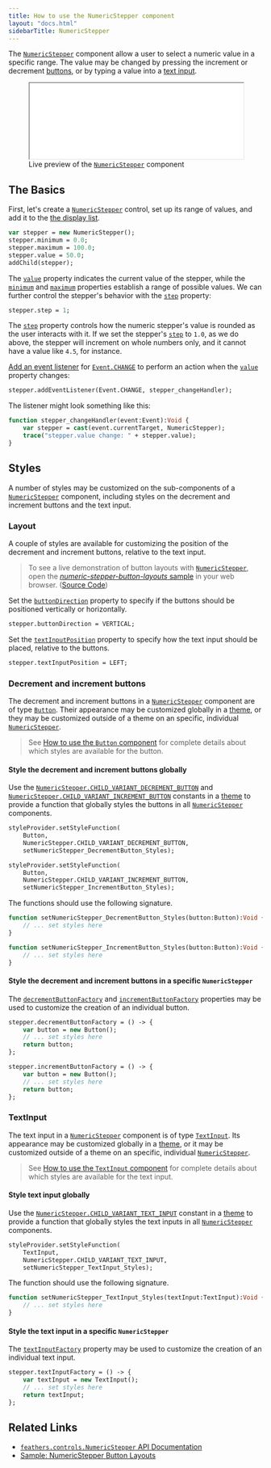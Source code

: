 ```yaml
---
title: How to use the NumericStepper component
layout: "docs.html"
sidebarTitle: NumericStepper
---
```


The [`NumericStepper`](https://api.feathersui.com/current/feathers/controls/NumericStepper.html) component allow a user to select a numeric value in a specific range. The value may be changed by pressing the increment or decrement [buttons](./button.md), or by typing a value into a [text input](./text-input.md).

<figure>
<iframe src="/learn/haxe-openfl/samples/numeric-stepper.html" width="100%" height="150"></iframe>
<figcaption>Live preview of the <a href="https://api.feathersui.com/current/feathers/controls/NumericStepper.html"><code>NumericStepper</code></a> component</figcaption>
</figure>

## The Basics

First, let's create a [`NumericStepper`](https://api.feathersui.com/current/feathers/controls/NumericStepper.html) control, set up its range of values, and add it to the [the display list](https://books.openfl.org/openfl-developers-guide/display-programming/basics-of-display-programming.html).

```haxe
var stepper = new NumericStepper();
stepper.minimum = 0.0;
stepper.maximum = 100.0;
stepper.value = 50.0;
addChild(stepper);
```

The [`value`](https://api.feathersui.com/current/feathers/controls/NumericStepper.html#value) property indicates the current value of the stepper, while the [`minimum`](https://api.feathersui.com/current/feathers/controls/NumericStepper.html#minimum) and [`maximum`](https://api.feathersui.com/current/feathers/controls/NumericStepper.html#maximum) properties establish a range of possible values. We can further control the stepper's behavior with the [`step`](https://api.feathersui.com/current/feathers/controls/NumericStepper.html#step) property:

```haxe
stepper.step = 1;
```

The [`step`](https://api.feathersui.com/current/feathers/controls/NumericStepper.html#step) property controls how the numeric stepper's value is rounded as the user interacts with it. If we set the stepper's [`step`](https://api.feathersui.com/current/feathers/controls/NumericStepper.html#step) to `1.0`, as we do above, the stepper will increment on whole numbers only, and it cannot have a value like `4.5`, for instance.

[Add an event listener](https://books.openfl.org/openfl-developers-guide/handling-events/basics-of-handling-events.html) for [`Event.CHANGE`](https://api.openfl.org/openfl/events/Event.html#CHANGE) to perform an action when the [`value`](https://api.feathersui.com/current/feathers/controls/NumericStepper.html#value) property changes:

```haxe
stepper.addEventListener(Event.CHANGE, stepper_changeHandler);
```

The listener might look something like this:

```haxe
function stepper_changeHandler(event:Event):Void {
    var stepper = cast(event.currentTarget, NumericStepper);
    trace("stepper.value change: " + stepper.value);
}
```

## Styles

A number of styles may be customized on the sub-components of a [`NumericStepper`](https://api.feathersui.com/current/feathers/controls/NumericStepper.html) component, including styles on the decrement and increment buttons and the text input.

### Layout

A couple of styles are available for customizing the position of the decrement and increment buttons, relative to the text input.

> To see a live demonstration of button layouts with [`NumericStepper`](https://api.feathersui.com/current/feathers/controls/NumericStepper.html), open the [_numeric-stepper-button-layouts_ sample](https://feathersui.com/samples/haxe-openfl/numeric-stepper-button-layouts/) in your web browser. ([Source Code](https://github.com/feathersui/feathersui-openfl/tree/v1.2.0/samples/numeric-stepper-button-layouts/))


Set the [`buttonDirection`](https://api.feathersui.com/current/feathers/controls/NumericStepper.html#buttonDirection) property to specify if the buttons should be positioned vertically or horizontally.

```haxe
stepper.buttonDirection = VERTICAL;
```


Set the [`textInputPosition`](https://api.feathersui.com/current/feathers/controls/NumericStepper.html#textInputPosition) property to specify how the text input should be placed, relative to the buttons.

```haxe
stepper.textInputPosition = LEFT;
```

### Decrement and increment buttons

The decrement and increment buttons in a [`NumericStepper`](https://api.feathersui.com/current/feathers/controls/NumericStepper.html) component are of type [`Button`](./button.md). Their appearance may be customized globally in a [theme](./themes.md), or they may be customized outside of a theme on an specific, individual [`NumericStepper`](https://api.feathersui.com/current/feathers/controls/NumericStepper.html).

> See [How to use the `Button` component](./button.md#styles) for complete details about which styles are available for the button.

#### Style the decrement and increment buttons globally

Use the [`NumericStepper.CHILD_VARIANT_DECREMENT_BUTTON`](https://api.feathersui.com/current/feathers/controls/NumericStepper.html#CHILD_VARIANT_DECREMENT_BUTTON) and [`NumericStepper.CHILD_VARIANT_INCREMENT_BUTTON`](https://api.feathersui.com/current/feathers/controls/NumericStepper.html#CHILD_VARIANT_INCREMENT_BUTTON) constants in a [theme](./themes.md) to provide a function that globally styles the buttons in all [`NumericStepper`](https://api.feathersui.com/current/feathers/controls/NumericStepper.html) components.

```haxe
styleProvider.setStyleFunction(
    Button,
    NumericStepper.CHILD_VARIANT_DECREMENT_BUTTON,
    setNumericStepper_DecrementButton_Styles);

styleProvider.setStyleFunction(
    Button,
    NumericStepper.CHILD_VARIANT_INCREMENT_BUTTON,
    setNumericStepper_IncrementButton_Styles);
```

The functions should use the following signature.

```haxe
function setNumericStepper_DecrementButton_Styles(button:Button):Void {
    // ... set styles here
}

function setNumericStepper_IncrementButton_Styles(button:Button):Void {
    // ... set styles here
}
```

#### Style the decrement and increment buttons in a specific `NumericStepper`

The [`decrementButtonFactory`](https://api.feathersui.com/current/feathers/controls/NumericStepper.html#decrementButtonFactory) and [`incrementButtonFactory`](https://api.feathersui.com/current/feathers/controls/NumericStepper.html#incrementButtonFactory) properties may be used to customize the creation of an individual button.

```haxe
stepper.decrementButtonFactory = () -> {
    var button = new Button();
    // ... set styles here
    return button;
};

stepper.incrementButtonFactory = () -> {
    var button = new Button();
    // ... set styles here
    return button;
};
```

### TextInput

The text input in a [`NumericStepper`](https://api.feathersui.com/current/feathers/controls/NumericStepper.html) component is of type [`TextInput`](./text-input.md). Its appearance may be customized globally in a [theme](./themes.md), or it may be customized outside of a theme on an specific, individual [`NumericStepper`](https://api.feathersui.com/current/feathers/controls/NumericStepper.html).

> See [How to use the `TextInput` component](./text-input.md#styles) for complete details about which styles are available for the text input.

#### Style text input globally

Use the [`NumericStepper.CHILD_VARIANT_TEXT_INPUT`](https://api.feathersui.com/current/feathers/controls/NumericStepper.html#CHILD_VARIANT_TEXT_INPUT) constant in a [theme](./themes.md) to provide a function that globally styles the text inputs in all [`NumericStepper`](https://api.feathersui.com/current/feathers/controls/NumericStepper.html) components.

```haxe
styleProvider.setStyleFunction(
    TextInput,
    NumericStepper.CHILD_VARIANT_TEXT_INPUT,
    setNumericStepper_TextInput_Styles);
```

The function should use the following signature.

```haxe
function setNumericStepper_TextInput_Styles(textInput:TextInput):Void {
    // ... set styles here
}
```

#### Style the text input in a specific `NumericStepper`

The [`textInputFactory`](https://api.feathersui.com/current/feathers/controls/NumericStepper.html#textInputFactory) property may be used to customize the creation of an individual text input.

```haxe
stepper.textInputFactory = () -> {
    var textInput = new TextInput();
    // ... set styles here
    return textInput;
};
```

## Related Links

- [`feathers.controls.NumericStepper` API Documentation](https://api.feathersui.com/current/feathers/controls/NumericStepper.html)
- [Sample: NumericStepper Button Layouts](https://github.com/feathersui/feathersui-openfl/tree/v1.2.0/samples/numeric-stepper-button-layouts/)